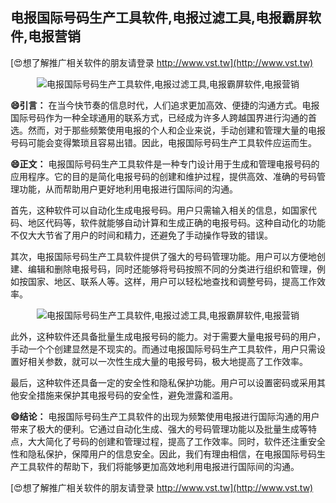 ## **电报国际号码生产工具软件,电报过滤工具,电报霸屏软件,电报营销**

[😍想了解推广相关软件的朋友请登录 http://www.vst.tw](http://www.vst.tw)

 <center><img src="https://vst.tw/MP4/tuiguang/png/6.png" alt="电报国际号码生产工具软件,电报过滤工具,电报霸屏软件,电报营销"></center>

**😄引言：**
在当今快节奏的信息时代，人们追求更加高效、便捷的沟通方式。电报国际号码作为一种全球通用的联系方式，已经成为许多人跨越国界进行沟通的首选。然而，对于那些频繁使用电报的个人和企业来说，手动创建和管理大量的电报号码可能会变得繁琐且容易出错。因此，电报国际号码生产工具软件应运而生。

**😄正文：**
电报国际号码生产工具软件是一种专门设计用于生成和管理电报号码的应用程序。它的目的是简化电报号码的创建和维护过程，提供高效、准确的号码管理功能，从而帮助用户更好地利用电报进行国际间的沟通。

首先，这种软件可以自动化生成电报号码。用户只需输入相关的信息，如国家代码、地区代码等，软件就能够自动计算和生成正确的电报号码。这种自动化的功能不仅大大节省了用户的时间和精力，还避免了手动操作导致的错误。

其次，电报国际号码生产工具软件提供了强大的号码管理功能。用户可以方便地创建、编辑和删除电报号码，同时还能够将号码按照不同的分类进行组织和管理，例如按国家、地区、联系人等。这样，用户可以轻松地查找和调整号码，提高工作效率。

 <center><img src="https://vst.tw/MP4/tuiguang/png/1.png" alt="电报国际号码生产工具软件,电报过滤工具,电报霸屏软件,电报营销"></center>

此外，这种软件还具备批量生成电报号码的能力。对于需要大量电报号码的用户，手动一个个创建显然是不现实的。而通过电报国际号码生产工具软件，用户只需设置好相关参数，就可以一次性生成大量的电报号码，极大地提高了工作效率。

最后，这种软件还具备一定的安全性和隐私保护功能。用户可以设置密码或采用其他安全措施来保护其电报号码的安全性，避免泄露和滥用。

**😄结论：**
电报国际号码生产工具软件的出现为频繁使用电报进行国际沟通的用户带来了极大的便利。它通过自动化生成、强大的号码管理功能以及批量生成等特点，大大简化了号码的创建和管理过程，提高了工作效率。同时，软件还注重安全性和隐私保护，保障用户的信息安全。因此，我们有理由相信，在电报国际号码生产工具软件的帮助下，我们将能够更加高效地利用电报进行国际间的沟通。

[😍想了解推广相关软件的朋友请登录 http://www.vst.tw](http://www.vst.tw)



